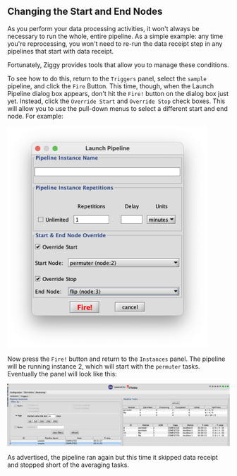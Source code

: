 ## Changing the Start and End Nodes

As you perform your data processing activities, it won't always be necessary to run the whole, entire pipeline. As a simple example: any time you're reprocessing, you won't need to re-run the data receipt step in any pipelines that start with data receipt.

Fortunately, Ziggy provides tools that allow you to manage these conditions.

To see how to do this, return to the `Triggers` panel, select the `sample` pipeline, and click the `Fire` Button. This time, though, when the Launch Pipeline dialog box appears, don't hit the `Fire!` button on the dialog box just yet. Instead, click the `Override Start` and `Override Stop` check boxes. This will allow you to use the pull-down menus to select a different start and end node. For example:

<img src="images/start-end-nodes.png" style="width: 12cm;/"/>

Now press the `Fire!` button and return to the `Instances` panel. The pipeline will be running instance 2, which will start with the `permuter` tasks. Eventually the panel will look like this:

![](images/gui-start-end-adjusted.png)

As advertised, the pipeline ran again but this time it skipped data receipt and stopped short of the averaging tasks.
